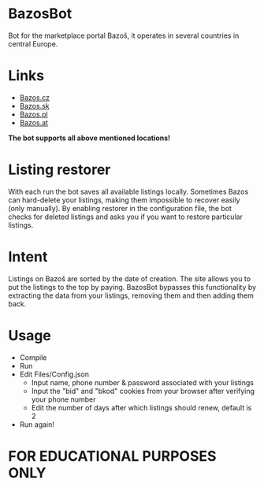 # BazosBot

Bot for the marketplace portal Bazoš, it operates in several countries in central Europe.

# Links
- [Bazos.cz](https://bazos.cz)
- [Bazos.sk](https://bazos.sk)
- [Bazos.pl](https://bazos.pl)
- [Bazos.at](https://bazos.at)

**The bot supports all above mentioned locations!**

# Listing restorer
With each run the bot saves all available listings locally. Sometimes Bazos can hard-delete your listings, making them impossible to recover easily (only manually). By enabling restorer in the configuration file, the bot checks for deleted listings and asks you if you want to restore particular listings.

# Intent

Listings on Bazoš are sorted by the date of creation. The site allows you to put the listings to the top by paying. BazosBot bypasses this functionality by extracting the data from your listings, removing them and then adding them back.

# Usage
- Compile
- Run
- Edit Files/Config.json
    - Input name, phone number & password associated with your listings
    - Input the "bid" and "bkod" cookies from your browser after verifying your phone number
    - Edit the number of days after which listings should renew, default is 2 
- Run again!

# FOR EDUCATIONAL PURPOSES ONLY